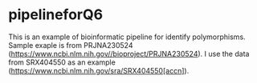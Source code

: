 # pipelineforQ6
This is an example of  bioinformatic pipeline for identify polymorphisms. 
Sample exaple is from PRJNA230524 (https://www.ncbi.nlm.nih.gov//bioproject/PRJNA230524).
I use the data from SRX404550 as an example (https://www.ncbi.nlm.nih.gov/sra/SRX404550[accn]).
